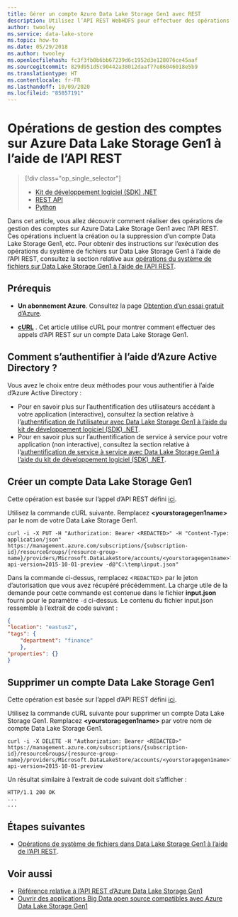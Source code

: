 ```yaml
---
title: Gérer un compte Azure Data Lake Storage Gen1 avec REST
description: Utilisez l’API REST WebHDFS pour effectuer des opérations de gestion de compte sur un compte Azure Data Lake Storage Gen1.
author: twooley
ms.service: data-lake-store
ms.topic: how-to
ms.date: 05/29/2018
ms.author: twooley
ms.openlocfilehash: fc3f3fb0b6bb67239d6c1952d3e128076ce45aaf
ms.sourcegitcommit: 829d951d5c90442a38012daaf77e86046018e5b9
ms.translationtype: HT
ms.contentlocale: fr-FR
ms.lasthandoff: 10/09/2020
ms.locfileid: "85857191"
---
```

# <a name="account-management-operations-on-azure-data-lake-storage-gen1-using-rest-api"></a>Opérations de gestion des comptes sur Azure Data Lake Storage Gen1 à l’aide de l’API REST
> [!div class="op_single_selector"]
> * [Kit de développement logiciel (SDK) .NET](data-lake-store-get-started-net-sdk.md)
> * [REST API](data-lake-store-get-started-rest-api.md)
> * [Python](data-lake-store-get-started-python.md)
>
>

Dans cet article, vous allez découvrir comment réaliser des opérations de gestion des comptes sur Azure Data Lake Storage Gen1 avec l’API REST. Ces opérations incluent la création ou la suppression d’un compte Data Lake Storage Gen1, etc. Pour obtenir des instructions sur l’exécution des opérations du système de fichiers sur Data Lake Storage Gen1 à l’aide de l’API REST, consultez la section relative aux [opérations du système de fichiers sur Data Lake Storage Gen1 à l’aide de l’API REST](data-lake-store-data-operations-rest-api.md).

## <a name="prerequisites"></a>Prérequis
* **Un abonnement Azure**. Consultez la page [Obtention d’un essai gratuit d’Azure](https://azure.microsoft.com/pricing/free-trial/).

* **[cURL](https://curl.haxx.se/)** . Cet article utilise cURL pour montrer comment effectuer des appels d’API REST sur un compte Data Lake Storage Gen1.

## <a name="how-do-i-authenticate-using-azure-active-directory"></a>Comment s’authentifier à l’aide d’Azure Active Directory ?
Vous avez le choix entre deux méthodes pour vous authentifier à l’aide d’Azure Active Directory :

* Pour en savoir plus sur l’authentification des utilisateurs accédant à votre application (interactive), consultez la section relative à l’[authentification de l’utilisateur avec Data Lake Storage Gen1 à l’aide du kit de développement logiciel (SDK) .NET](data-lake-store-end-user-authenticate-rest-api.md).
* Pour en savoir plus sur l’authentification de service à service pour votre application (non interactive), consultez la section relative à l’[authentification de service à service avec Data Lake Storage Gen1 à l’aide du kit de développement logiciel (SDK) .NET](data-lake-store-service-to-service-authenticate-rest-api.md).


## <a name="create-a-data-lake-storage-gen1-account"></a>Créer un compte Data Lake Storage Gen1
Cette opération est basée sur l’appel d’API REST défini [ici](https://docs.microsoft.com/rest/api/datalakestore/accounts/create).

Utilisez la commande cURL suivante. Remplacez **\<yourstoragegen1name>** par le nom de votre Data Lake Storage Gen1.

```console
curl -i -X PUT -H "Authorization: Bearer <REDACTED>" -H "Content-Type: application/json" https://management.azure.com/subscriptions/{subscription-id}/resourceGroups/{resource-group-name}/providers/Microsoft.DataLakeStore/accounts/<yourstoragegen1name>?api-version=2015-10-01-preview -d@"C:\temp\input.json"
```

Dans la commande ci-dessus, remplacez \<`REDACTED`\> par le jeton d’autorisation que vous avez récupéré précédemment. La charge utile de la demande pour cette commande est contenue dans le fichier **input.json** fourni pour le paramètre `-d` ci-dessus. Le contenu du fichier input.json ressemble à l’extrait de code suivant :

```json
{
"location": "eastus2",
"tags": {
    "department": "finance"
    },
"properties": {}
}
```

## <a name="delete-a-data-lake-storage-gen1-account"></a>Supprimer un compte Data Lake Storage Gen1
Cette opération est basée sur l’appel d’API REST défini [ici](https://docs.microsoft.com/rest/api/datalakestore/accounts/delete).

Utilisez la commande cURL suivante pour supprimer un compte Data Lake Storage Gen1. Remplacez **\<yourstoragegen1name>** par votre nom de compte Data Lake Storage Gen1.

```console
curl -i -X DELETE -H "Authorization: Bearer <REDACTED>" https://management.azure.com/subscriptions/{subscription-id}/resourceGroups/{resource-group-name}/providers/Microsoft.DataLakeStore/accounts/<yourstoragegen1name>?api-version=2015-10-01-preview
```

Un résultat similaire à l’extrait de code suivant doit s’afficher :

```output
HTTP/1.1 200 OK
...
...
```

## <a name="next-steps"></a>Étapes suivantes
* [Opérations de système de fichiers dans Data Lake Storage Gen1 à l’aide de l’API REST](data-lake-store-data-operations-rest-api.md).

## <a name="see-also"></a>Voir aussi
* [Référence relative à l’API REST d’Azure Data Lake Storage Gen1](https://docs.microsoft.com/rest/api/datalakestore/)
* [Ouvrir des applications Big Data open source compatibles avec Azure Data Lake Storage Gen1](data-lake-store-compatible-oss-other-applications.md)

